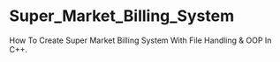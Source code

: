 # Super_Market_Billing_System
How To Create Super Market Billing System With File Handling & OOP In C++.
 
